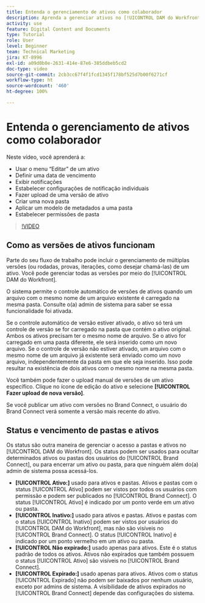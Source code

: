 ```yaml
---
title: Entenda o gerenciamento de ativos como colaborador
description: Aprenda a gerenciar ativos no [!UICONTROL DAM do Workfront] para melhorar o seu fluxo de trabalho.
activity: use
feature: Digital Content and Documents
type: Tutorial
role: User
level: Beginner
team: Technical Marketing
jira: KT-8996
exl-id: a09d0b0e-2631-414e-87e6-385ddbeb5cd2
doc-type: video
source-git-commit: 2cb3cc67f4f1fcd1345f178bf525d7b00f6271cf
workflow-type: ht
source-wordcount: '460'
ht-degree: 100%

---
```


# Entenda o gerenciamento de ativos como colaborador

Neste vídeo, você aprenderá a:

* Usar o menu “Editar” de um ativo
* Definir uma data de vencimento
* Exibir notificações
* Estabelecer configurações de notificação individuais
* Fazer upload de uma versão de ativo
* Criar uma nova pasta
* Aplicar um modelo de metadados a uma pasta
* Estabelecer permissões de pasta

>[!VIDEO](https://video.tv.adobe.com/v/335256/?quality=12&learn=on)

## Como as versões de ativos funcionam

Parte do seu fluxo de trabalho pode incluir o gerenciamento de múltiplas versões (ou rodadas, provas, iterações, como desejar chamá-las) de um ativo. Você pode gerenciar todas as versões por meio do [!UICONTROL DAM do Workfront].

O sistema permite o controle automático de versões de ativos quando um arquivo com o mesmo nome de um arquivo existente é carregado na mesma pasta. Consulte o(a) admin de sistema para saber se essa funcionalidade foi ativada.

Se o controle automático de versão estiver ativado, o ativo só terá um controle de versão se for carregado na pasta que contém o ativo original. Ambos os ativos precisam ter o mesmo nome de arquivo. Se o ativo for carregado em uma pasta diferente, ele será inserido como um novo arquivo.
Se o controle de versão não estiver ativado, um arquivo com o mesmo nome de um arquivo já existente será enviado como um novo arquivo, independentemente da pasta em que ele seja inserido. Isso pode resultar na existência de dois ativos com o mesmo nome na mesma pasta.

Você também pode fazer o upload manual de versões de um ativo específico. Clique no ícone de edição do ativo e selecione **[!UICONTROL Fazer upload de nova versão]**.

Se você publicar um ativo com versões no Brand Connect, o usuário do Brand Connect verá somente a versão mais recente do ativo.

## Status e vencimento de pastas e ativos

Os status são outra maneira de gerenciar o acesso a pastas e ativos no [!UICONTROL DAM do Workfront]. Os status podem ser usados para ocultar determinados ativos ou pastas dos usuários do [!UICONTROL Brand Connect], ou para encerrar um ativo ou pasta, para que ninguém além do(a) admin de sistema possa acessá-los.

* **[!UICONTROL Ativo:]** usado para ativos e pastas. Ativos e pastas com o status [!UICONTROL Ativo] podem ser vistos por todos os usuários com permissão e podem ser publicados no [!UICONTROL Brand Connect]. O status [!UICONTROL Ativo] é indicado por um ponto verde em um ativo ou pasta.
* **[!UICONTROL Inativo:]** usado para ativos e pastas. Ativos e pastas com o status [!UICONTROL Inativo] podem ser vistos por usuários do [!UICONTROL DAM do Workfront], mas não são visíveis no [!UICONTROL Brand Connect]. O status [!UICONTROL Inativo] é indicado por um ponto vermelho em um ativo ou pasta.
* **[!UICONTROL Não expirado:]** usado apenas para ativos. Este é o status padrão de todos os ativos. Ativos não expirados que também possuem o status [!UICONTROL Ativo] são visíveis no [!UICONTROL Brand Connect].
* **[!UICONTROL Expirado:]** usado apenas para ativos. Ativos com o status [!UICONTROL Expirado] não podem ser baixados por nenhum usuário, exceto por admins de sistema. A visibilidade de ativos expirados no [!UICONTROL Brand Connect] depende das configurações do sistema.
